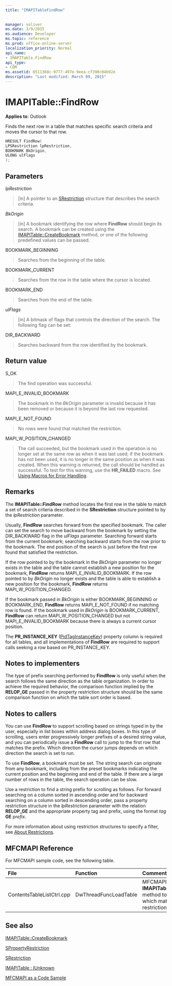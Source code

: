 ```yaml
---
title: "IMAPITableFindRow"
 
 
manager: soliver
ms.date: 3/9/2015
ms.audience: Developer
ms.topic: reference
ms.prod: office-online-server
localization_priority: Normal
api_name:
- IMAPITable.FindRow
api_type:
- COM
ms.assetid: 6511368c-9777-497e-9eea-cf390c04b92e
description: "Last modified: March 09, 2015"
---
```


# IMAPITable::FindRow

  
  
**Applies to**: Outlook 
  
Finds the next row in a table that matches specific search criteria and moves the cursor to that row.
  
```cpp
HRESULT FindRow(
LPSRestriction lpRestriction,
BOOKMARK BkOrigin,
ULONG ulFlags
);
```

## Parameters

 _lpRestriction_
  
> [in] A pointer to an [SRestriction](srestriction.md) structure that describes the search criteria. 
    
 _BkOrigin_
  
> [in] A bookmark identifying the row where **FindRow** should begin its search. A bookmark can be created using the [IMAPITable::CreateBookmark](imapitable-createbookmark.md) method, or one of the following predefined values can be passed. 
    
BOOKMARK_BEGINNING 
  
> Searches from the beginning of the table. 
    
BOOKMARK_CURRENT 
  
> Searches from the row in the table where the cursor is located. 
    
BOOKMARK_END 
  
> Searches from the end of the table. 
    
 _ulFlags_
  
> [in] A bitmask of flags that controls the direction of the search. The following flag can be set:
    
DIR_BACKWARD 
  
> Searches backward from the row identified by the bookmark.
    
## Return value

S_OK 
  
> The find operation was successful.
    
MAPI_E_INVALID_BOOKMARK 
  
> The bookmark in the  _BkOrigin_ parameter is invalid because it has been removed or because it is beyond the last row requested. 
    
MAPI_E_NOT_FOUND 
  
> No rows were found that matched the restriction.
    
MAPI_W_POSITION_CHANGED
  
> The call succeeded, but the bookmark used in the operation is no longer set at the same row as when it was last used; if the bookmark has not been used, it is no longer in the same position as when it was created. When this warning is returned, the call should be handled as successful. To test for this warning, use the **HR_FAILED** macro. See [Using Macros for Error Handling](using-macros-for-error-handling.md).
    
## Remarks

The **IMAPITable::FindRow** method locates the first row in the table to match a set of search criteria described in the **SRestriction** structure pointed to by the  _lpRestriction_ parameter. 
  
Usually, **FindRow** searches forward from the specified bookmark. The caller can set the search to move backward from the bookmark by setting the DIR_BACKWARD flag in the  _ulFlags_ parameter. Searching forward starts from the current bookmark; searching backward starts from the row prior to the bookmark. The end position of the search is just before the first row found that satisfied the restriction. 
  
If the row pointed to by the bookmark in the  _BkOrigin_ parameter no longer exists in the table and the table cannot establish a new position for the bookmark, **FindRow** returns MAPI_E_INVALID_BOOKMARK. If the row pointed to by  _BkOrigin_ no longer exists and the table is able to establish a new position for the bookmark, **FindRow** returns MAPI_W_POSITION_CHANGED. 
  
If the bookmark passed in  _BkOrigin_ is either BOOKMARK_BEGINNING or BOOKMARK_END, **FindRow** returns MAPI_E_NOT_FOUND if no matching row is found. If the bookmark used in  _BkOrigin_ is BOOKMARK_CURRENT, **FindRow** can return MAPI_W_POSITION_CHANGED but not MAPI_E_INVALID_BOOKMARK because there is always a current cursor position. 
  
The **PR_INSTANCE_KEY** ([PidTagInstanceKey](pidtaginstancekey-canonical-property.md)) property column is required for all tables, and all implementations of **FindRow** are required to support calls seeking a row based on PR_INSTANCE_KEY. 
  
## Notes to implementers

The type of prefix searching performed by **FindRow** is only useful when the search follows the same direction as the table organization. In order to achieve the required behavior, the comparison function implied by the **RELOP_GE** passed in the property restriction structure should be the same comparison function on which the table sort order is based. 
  
## Notes to callers

You can use **FindRow** to support scrolling based on strings typed in by the user, especially in list boxes within address dialog boxes. In this type of scrolling, users enter progressively longer prefixes of a desired string value, and you can periodically issue a **FindRow** call to jump to the first row that matches the prefix. Which direction the cursor jumps depends on which direction the search is set to run. 
  
To use **FindRow**, a bookmark must be set. The string search can originate from any bookmark, including from the preset bookmarks indicating the current position and the beginning and end of the table. If there are a large number of rows in the table, the search operation can be slow.
  
Use a restriction to find a string prefix for scrolling as follows. For forward searching on a column sorted in ascending order and for backward searching on a column sorted in descending order, pass a property restriction structure in the  _lpRestriction_ parameter with the relation **RELOP_GE** and the appropriate property tag and prefix, using the format  _tag_ **GE** _prefix_. 
  
For more information about using restriction structures to specify a filter, see [About Restrictions](about-restrictions.md).
  
## MFCMAPI Reference

For MFCMAPI sample code, see the following table.
  
|**File**|**Function**|**Comment**|
|:-----|:-----|:-----|
|ContentsTableListCtrl.cpp  <br/> |DwThreadFuncLoadTable  <br/> |MFCMAPI uses the **IMAPITable::FindRow** method to find rows which match a restriction.  <br/> |
   
## See also



[IMAPITable::CreateBookmark](imapitable-createbookmark.md)
  
[SPropertyRestriction](spropertyrestriction.md)
  
[SRestriction](srestriction.md)
  
[IMAPITable : IUnknown](imapitableiunknown.md)


[MFCMAPI as a Code Sample](mfcmapi-as-a-code-sample.md)

